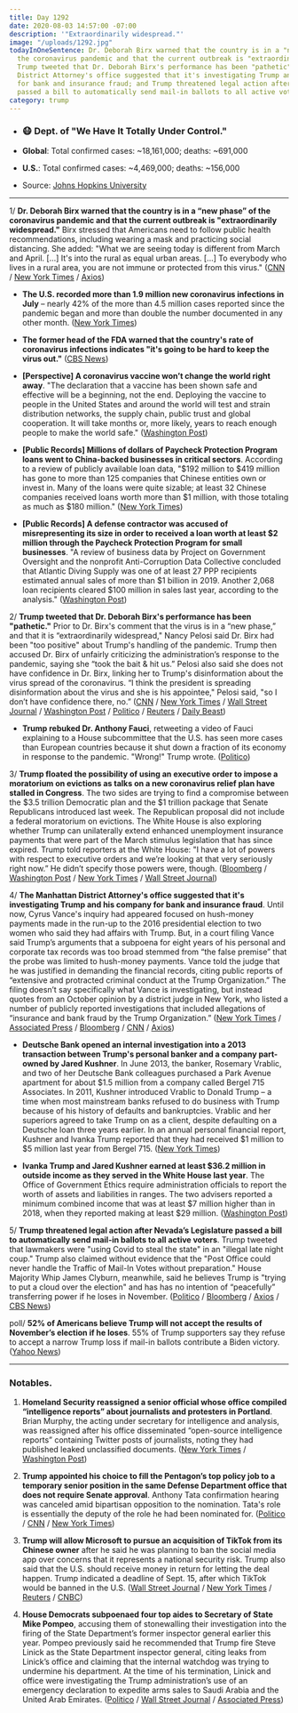 ```yaml
---
title: Day 1292
date: 2020-08-03 14:57:00 -07:00
description: '"Extraordinarily widespread."'
image: "/uploads/1292.jpg"
todayInOneSentence: Dr. Deborah Birx warned that the country is in a "new phase" of
  the coronavirus pandemic and that the current outbreak is "extraordinarily widespread";
  Trump tweeted that Dr. Deborah Birx's performance has been "pathetic"; the Manhattan
  District Attorney's office suggested that it's investigating Trump and his company
  for bank and insurance fraud; and Trump threatened legal action after Nevada’s Legislature
  passed a bill to automatically send mail-in ballots to all active voters.
category: trump
---
```


* ### 😷 Dept. of "We Have It Totally Under Control."

* **Global**: Total confirmed cases: \~18,161,000; deaths: \~691,000

* **U.S.**: Total confirmed cases: \~4,469,000; deaths: \~156,000

* Source: [Johns Hopkins University](https://coronavirus.jhu.edu/map.html)

---

1/ **Dr. Deborah Birx warned that the country is in a “new phase” of the coronavirus pandemic and that the current outbreak is "extraordinarily widespread."** Birx stressed that Americans need to follow public health recommendations, including wearing a mask and practicing social distancing. She added: "What we are seeing today is different from March and April. \[...\] It's into the rural as equal urban areas. \[...\] To everybody who lives in a rural area, you are not immune or protected from this virus." ([CNN](https://www.cnn.com/2020/08/02/politics/birx-coronavirus-new-phase-cnntv/index.html) / [New York Times](https://www.nytimes.com/2020/08/02/health/dr-birx-coronavirus-phase.html) / [Axios](https://www.axios.com/coronavirus-birx-white-house-8adb0012-09eb-4176-8529-d6df98f132ab.html))

* **The U.S. recorded more than 1.9 million new coronavirus infections in July** – nearly 42% of the more than 4.5 million cases reported since the pandemic began and more than double the number documented in any other month. ([New York Times](https://www.nytimes.com/2020/08/01/world/coronavirus-covid-19.html))

* **The former head of the FDA warned that the country's rate of coronavirus infections indicates "it's going to be hard to keep the virus out."** ([CBS News](https://www.cbsnews.com/news/scott-gottlieb-coronavirus-warns-its-going-to-be-hard-to-keep-the-virus-out/))

* **\[Perspective\] A coronavirus vaccine won’t change the world right away**. "The declaration that a vaccine has been shown safe and effective will be a beginning, not the end. Deploying the vaccine to people in the United States and around the world will test and strain distribution networks, the supply chain, public trust and global cooperation. It will take months or, more likely, years to reach enough people to make the world safe." ([Washington Post](https://www.washingtonpost.com/health/2020/08/02/covid-vaccine/))

* **\[Public Records\] Millions of dollars of Paycheck Protection Program loans went to China-backed businesses in critical sectors**. According to a review of publicly available loan data, "$192 million to $419 million has gone to more than 125 companies that Chinese entities own or invest in. Many of the loans were quite sizable; at least 32 Chinese companies received loans worth more than $1 million, with those totaling as much as $180 million." ([New York Times](https://www.nytimes.com/2020/08/02/us/politics/virus-china-ppp-small-business-loans.html))

* **\[Public Records\] A defense contractor was accused of misrepresenting its size in order to received a loan worth at least $2 million through the Paycheck Protection Program for small businesses**. "A review of business data by Project on Government Oversight and the nonprofit Anti-Corruption Data Collective concluded that Atlantic Diving Supply was one of at least 27 PPP recipients estimated annual sales of more than $1 billion in 2019. Another 2,068 loan recipients cleared $100 million in sales last year, according to the analysis." ([Washington Post](https://www.washingtonpost.com/business/2020/08/03/defense-contractor-with-billions-sales-got-millions-pandemic-loans-intended-small-businesses/))

2/ **Trump tweeted that Dr. Deborah Birx's performance has been "pathetic."** Prior to Dr. Birx's comment that the virus is in a “new phase,” and that it is “extraordinarily widespread," Nancy Pelosi said Dr. Birx had been "too positive" about Trump's handling of the pandemic. Trump then accused Dr. Birx of unfairly criticizing the administration’s response to the pandemic, saying she “took the bait & hit us.” Pelosi also said she does not have confidence in Dr. Birx, linking her to Trump's disinformation about the virus spread of the coronavirus. “I think the president is spreading disinformation about the virus and she is his appointee," Pelosi said, "so I don’t have confidence there, no.” ([CNN](https://www.cnn.com/2020/08/03/politics/trump-birx-coronavirus-task-force/index.html) / [New York Times](https://www.nytimes.com/2020/08/03/world/coronavirus-covid-19.html?action=click&module=Top%20Stories&pgtype=Homepage#link-75107159) / [Wall Street Journal](https://www.wsj.com/articles/trump-criticizes-health-adviser-deborah-birx-after-her-coronavirus-warning-11596469424) / [Washington Post](https://www.washingtonpost.com/nation/2020/08/03/coronavirus-covid-live-updates-us/) / [Politico](https://www.politico.com/newsletters/playbook-pm/2020/07/31/behind-the-scenes-pelosi-trashes-birx-489948) / [Reuters](https://www.reuters.com/article/us-health-coronavirus-usa-pelosi/pelosi-says-she-has-no-confidence-in-white-house-coronavirus-adviser-birx-idUSKBN24Y0FL) / [Daily Beast](https://www.thedailybeast.com/nancy-pelosi-tears-into-dr-birx-says-i-dont-have-confidence-in-her))

* **Trump rebuked Dr. Anthony Fauci**, retweeting a video of Fauci explaining to a House subcommittee that the U.S. has seen more cases than European countries because it shut down a fraction of its economy in response to the pandemic. "Wrong!" Trump wrote. ([Politico](politico.com/news/2020/08/01/wrong-trump-rebukes-fauci-in-tweet-390150))

3/ **Trump floated the possibility of using an executive order to impose a moratorium on evictions as talks on a new coronavirus relief plan have stalled in Congress**. The two sides are trying to find a compromise between the $3.5 trillion Democratic plan and the $1 trillion package that Senate Republicans introduced last week. The Republican proposal did not include a federal moratorium on evictions. The White House is also exploring whether Trump can unilaterally extend enhanced unemployment insurance payments that were part of the March stimulus legislation that has since expired. Trump told reporters at the White House: "I have a lot of powers with respect to executive orders and we’re looking at that very seriously right now.” He didn’t specify those powers were, though. ([Bloomberg](https://www.bloomberg.com/news/articles/2020-08-03/white-house-explores-trump-acting-on-his-own-on-virus-relief?sref=MIBMEEoj) / [Washington Post](https://www.washingtonpost.com/us-policy/2020/08/03/congress-stimulus-coronavirus-trump/) / [New York Times](https://www.nytimes.com/2020/08/03/world/coronavirus-covid-19.html#link-15e7f995) / [Wall Street Journal](https://www.wsj.com/articles/coronavirus-stimulus-talks-to-resume-after-jobless-aid-lapses-11596470044?mod=politics_lead_pos1))

4/ **The Manhattan District Attorney's office suggested that it's investigating Trump and his company for bank and insurance fraud**. Until now, Cyrus Vance's inquiry had appeared focused on hush-money payments made in the run-up to the 2016 presidential election to two women who said they had affairs with Trump. But, in a court filing Vance said Trump’s arguments that a subpoena for eight years of his personal and corporate tax records was too broad stemmed from “the false premise” that the probe was limited to hush-money payments. Vance told the judge that he was justified in demanding the financial records, citing public reports of “extensive and protracted criminal conduct at the Trump Organization.” The filing doesn’t say specifically what Vance is investigating, but instead quotes from an October opinion by a district judge in New York, who listed a number of publicly reported investigations that included allegations of “insurance and bank fraud by the Trump Organization.” ([New York Times](https://www.nytimes.com/2020/08/03/nyregion/donald-trump-taxes-cyrus-vance.html) / [Associated Press](https://apnews.com/ffdad3a4983088224245dbf761c6d113) / [Bloomberg](https://www.bloomberg.com/news/articles/2020-08-03/new-york-d-a-opposes-new-trump-bid-to-block-tax-record-subpoena?sref=MIBMEEoj) / [CNN](https://www.cnn.com/2020/08/03/politics/trump-new-york-vance-investigation/index.html) / [Axios](https://www.axios.com/manhattan-district-attorney-trump-fraud-77befce1-0dd3-4a6c-9d6e-3f985b52f66c.html))

* **Deutsche Bank opened an internal investigation into a 2013 transaction between Trump's personal banker and a company part-owned by Jared Kushner**. In June 2013, the banker, Rosemary Vrablic, and two of her Deutsche Bank colleagues purchased a Park Avenue apartment for about $1.5 million from a company called Bergel 715 Associates. In 2011, Kushner introduced Vrablic to Donald Trump – a time when most mainstream banks refused to do business with Trump because of his history of defaults and bankruptcies. Vrablic and her superiors agreed to take Trump on as a client, despite defaulting on a Deutsche loan three years earlier. In an annual personal financial report, Kushner and Ivanka Trump reported that they had received $1 million to $5 million last year from Bergel 715. ([New York Times](https://www.nytimes.com/2020/08/02/business/kushner-deutsche-trump-rosemary-vrablic.html))

* **Ivanka Trump and Jared Kushner earned at least $36.2 million in outside income as they served in the White House last year**. The Office of Government Ethics require administration officials to report the worth of assets and liabilities in ranges. The two advisers reported a minimum combined income that was at least $7 million higher than in 2018, when they reported making at least $29 million. ([Washington Post](https://www.washingtonpost.com/politics/ivanka-trump-and-jared-kushner-earned-at-least-36-million-in-outside-income-last-year-new-disclosures-show/2020/07/31/9eb71e66-d36a-11ea-8c55-61e7fa5e82ab_story.html))

5/ **Trump threatened legal action after Nevada’s Legislature passed a bill to automatically send mail-in ballots to all active voters**. Trump tweeted that lawmakers were "using Covid to steal the state" in an "illegal late night coup."
Trump also claimed without evidence that the "Post Office could never handle the Traffic of Mail-In Votes without preparation." House Majority Whip James Clyburn, meanwhile, said he believes Trump is "trying to put a cloud over the election" and has has no intention of “peacefully” transferring power if he loses in November. ([Politico](https://www.politico.com/news/2020/08/03/trump-nevada-mail-voting-lawsuit-390878) / [Bloomberg](https://www.bloomberg.com/news/articles/2020-08-02/trump-plans-emergency-to-stay-in-office-top-democrat-says?sref=MIBMEEoj) / [Axios](https://www.axios.com/clyburn-trump-wont-leave-if-he-loses-election-7118712f-90db-4c68-a7fe-78ead3b5f384.html) / [CBS News](https://www.cbsnews.com/news/nevada-mail-in-voting-bill-passes-coronavirus-pandemic/))

poll/ **52% of Americans believe Trump will not accept the results of November’s election if he loses**. 55% of Trump supporters say they refuse to accept a narrow Trump loss if mail-in ballots contribute a Biden victory. ([Yahoo News](https://news.yahoo.com/new-yahoo-news-you-gov-poll-most-trump-voters-say-they-will-not-accept-the-2020-results-if-biden-wins-because-of-mailin-ballots-143828759.html))

---

### Notables.

1. **Homeland Security reassigned a senior official whose office compiled “intelligence reports” about journalists and protesters in Portland**. Brian Murphy, the acting under secretary for intelligence and analysis, was reassigned after his office disseminated “open-source intelligence reports” containing Twitter posts of journalists, noting they had published leaked unclassified documents. ([New York Times](https://www.nytimes.com/2020/08/01/us/politics/brian-murphy-homeland-security-protesters.html) / [Washington Post](https://www.washingtonpost.com/national-security/dhs-official-whose-office-compiled-intelligence-reports-on-journalists-and-protesters-has-been-removed-from-his-job/2020/08/01/f01247be-d3ff-11ea-8d32-1ebf4e9d8e0d_story.html))

2. **Trump appointed his choice to fill the Pentagon’s top policy job to a temporary senior position in the same Defense Department office that does not require Senate approval**. Anthony Tata confirmation hearing was canceled amid bipartisan opposition to the nomination. Tata's role is essentially the deputy of the role he had been nominated for. ([Politico](https://www.politico.com/news/2020/08/02/donald-trump-anthony-tata-pentagon-390851) / [CNN](https://www.cnn.com/2020/08/02/politics/anthony-tata-nominee-pentagon/index.html) / [New York Times](https://www.nytimes.com/2020/08/02/us/politics/anthony-tata-pentagon-nomination.html))

3. **Trump will allow Microsoft to pursue an acquisition of TikTok from its Chinese owner** after he said he was planning to ban the social media app over concerns that it represents a national security risk. Trump also said that the U.S. should receive money in return for letting the deal happen. Trump indicated a deadline of Sept. 15, after which TikTok would be banned in the U.S. ([Wall Street Journal](https://www.wsj.com/articles/trump-says-u-s-should-get-slice-of-tiktok-sale-price-11596479818?mod=djemalertNEWS) / [New York Times](https://www.nytimes.com/2020/08/03/technology/trump-tiktok-microsoft.html) / [Reuters](https://www.reuters.com/article/us-usa-tiktok-trump-exclusive/exclusive-trump-to-give-tiktoks-chinese-owner-45-days-to-reach-deal-to-sell-sources-idUSKBN24Y0UD) / [CNBC](https://www.cnbc.com/2020/08/03/microsoft-tiktok-questions-to-resolve-before-sept-15.html))

4. **House Democrats subpoenaed four top aides to Secretary of State Mike Pompeo**, accusing them of stonewalling their investigation into the firing of the State Department’s former inspector general earlier this year. Pompeo previously said he recommended that Trump fire Steve Linick as the State Department inspector general, citing leaks from Linick’s office and claiming that the internal watchdog was trying to undermine his department. At the time of his termination, Linick and office were investigating the Trump administration’s use of an emergency declaration to expedite arms sales to Saudi Arabia and the United Arab Emirates. ([Politico](https://www.politico.com/news/2020/08/03/mike-pompeo-aides-subpoena-house-foreign-affairs-committee-390921) / [Wall Street Journal](https://www.wsj.com/articles/house-chairmen-issue-subpoenas-in-probe-of-u-s-arms-sales-to-saudi-arabia-11596474283) / [Associated Press](https://apnews.com/20a37c2e36edd7a9bf4490df9b6eac19))
